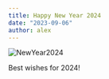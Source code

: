 ```yaml
---
title: Happy New Year 2024
date: "2023-09-06"
author: alex
---
```

![NewYear2024]({static}/images/2024/newyear-2024.png)

Best wishes for 2024!

